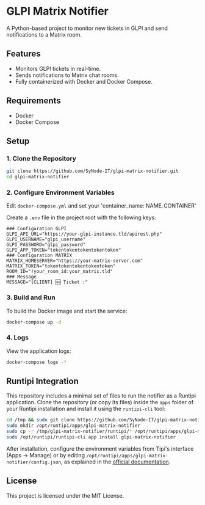 # GLPI Matrix Notifier

A Python-based project to monitor new tickets in GLPI and send notifications to a Matrix room.

## Features

- Monitors GLPI tickets in real-time.
- Sends notifications to Matrix chat rooms.
- Fully containerized with Docker and Docker Compose.

## Requirements

- Docker
- Docker Compose

## Setup

### 1. Clone the Repository

```bash
git clone https://github.com/SyNode-IT/glpi-matrix-notifier.git
cd glpi-matrix-notifier
```

### 2. Configure Environment Variables

Edit `docker-compose.yml` and set your 'container_name: NAME_CONTAINER'

Create a `.env` file in the project root with the following keys:

```
### Configuration GLPI
GLPI_API_URL="https://your-glpi-instance.tld/apirest.php"
GLPI_USERNAME="glpi_username"
GLPI_PASSWORD="glpi_password"
GLPI_APP_TOKEN="tokentokentokentokentoken"
### Configuration MATRIX
MATRIX_HOMESERVER="https://your-matrix-server.com"
MATRIX_TOKEN="tokentokentokentokentoken"
ROOM_ID="!your_room_id:your_matrix.tld"
### Message
MESSAGE="[CLIENT] 🆕 Ticket :"
```

### 3. Build and Run

To build the Docker image and start the service:

```bash
docker-compose up -d
```

### 4. Logs

View the application logs:

```bash
docker-compose logs -f
```

## Runtipi Integration

This repository includes a minimal set of files to run the notifier as a
Runtipi application. Clone the repository (or copy its files) inside the `apps`
folder of your Runtipi installation and install it using the `runtipi-cli` tool:

```bash
cd /tmp && sudo git clone https://github.com/SyNode-IT/glpi-matrix-notifier.git
sudo mkdir /opt/runtipi/apps/glpi-matrix-notifier
sudo cp -r /tmp/glpi-matrix-notifier/runtipi/* /opt/runtipi/apps/glpi-matrix-notifier/
sudo /opt/runtipi/runtipi-cli app install glpi-matrix-notifier
```

After installation, configure the environment variables from Tipi's interface
(Apps → Manage) or by editing
`/opt/runtipi/apps/glpi-matrix-notifier/config.json`, as explained in the
[official documentation](https://runtipi.io/docs/guides/customize-app-config).

## License

This project is licensed under the MIT License.
